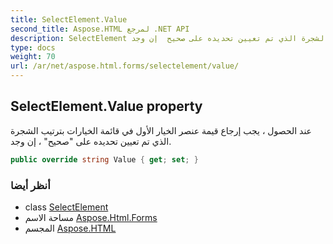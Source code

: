 ```yaml
---
title: SelectElement.Value
second_title: Aspose.HTML لمرجع .NET API
description: SelectElement ملكية. عند الحصول  يجب إرجاع قيمة عنصر الخيار الأول في قائمة الخيارات بترتيب الشجرة الذي تم تعيين تحديده على صحيح  إن وجد.
type: docs
weight: 70
url: /ar/net/aspose.html.forms/selectelement/value/
---
```

## SelectElement.Value property

عند الحصول ، يجب إرجاع قيمة عنصر الخيار الأول في قائمة الخيارات بترتيب الشجرة الذي تم تعيين تحديده على "صحيح" ، إن وجد.

```csharp
public override string Value { get; set; }
```

### أنظر أيضا

* class [SelectElement](../)
* مساحة الاسم [Aspose.Html.Forms](../../selectelement/)
* المجسم [Aspose.HTML](../../../)


